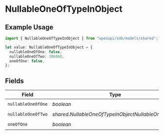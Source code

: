 # NullableOneOfTypeInObject

## Example Usage

```typescript
import { NullableOneOfTypeInObject } from "openapi/sdk/models/shared";

let value: NullableOneOfTypeInObject = {
  nullableOneOfOne: false,
  nullableOneOfTwo: 396060,
  oneOfOne: false,
};
```

## Fields

| Field                                              | Type                                               | Required                                           | Description                                        |
| -------------------------------------------------- | -------------------------------------------------- | -------------------------------------------------- | -------------------------------------------------- |
| `nullableOneOfOne`                                 | *boolean*                                          | :heavy_check_mark:                                 | N/A                                                |
| `nullableOneOfTwo`                                 | *shared.NullableOneOfTypeInObjectNullableOneOfTwo* | :heavy_check_mark:                                 | N/A                                                |
| `oneOfOne`                                         | *boolean*                                          | :heavy_check_mark:                                 | N/A                                                |
